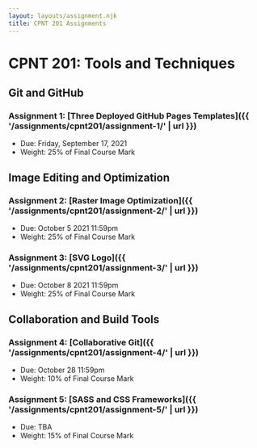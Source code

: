 ```yaml
---
layout: layouts/assignment.njk
title: CPNT 201 Assignments
---
```


# CPNT 201: Tools and Techniques

## Git and GitHub

### Assignment 1: [Three Deployed GitHub Pages Templates]({{ '/assignments/cpnt201/assignment-1/' | url }})

- Due: Friday, September 17, 2021
- Weight: 25% of Final Course Mark

## Image Editing and Optimization

### Assignment 2: [Raster Image Optimization]({{ '/assignments/cpnt201/assignment-2/' | url }})

- Due: October 5 2021 11:59pm
- Weight: 25% of Final Course Mark

### Assignment 3: [SVG Logo]({{ '/assignments/cpnt201/assignment-3/' | url }})

- Due: October 8 2021 11:59pm
- Weight: 25% of Final Course Mark

## Collaboration and Build Tools

### Assignment 4: [Collaborative Git]({{ '/assignments/cpnt201/assignment-4/' | url }})

- Due: October 28 11:59pm
- Weight: 10% of Final Course Mark

### Assignment 5: [SASS and CSS Frameworks]({{ '/assignments/cpnt201/assignment-5/' | url }})

- Due: TBA
- Weight: 15% of Final Course Mark
